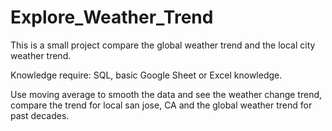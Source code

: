 # Explore_Weather_Trend
This is a small project compare the global weather trend and the local city weather trend. 

Knowledge require: SQL, basic Google Sheet or Excel knowledge. 

Use moving average to smooth the data and see the weather change trend, compare the trend for local san jose, CA and the global weather trend for past decades.
